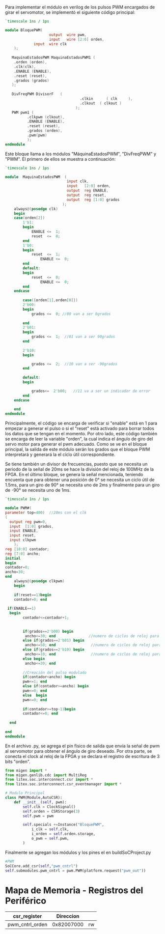 Para implementar el módulo en verilog de los pulsos PWM encargados de girar el servomotor, se implementó el siguiente código principal:
``` verilog
`timescale 1ns / 1ps

module BloquePWM(  
                    output	wire pwm,
                    input	wire [2:0] orden,
		     input	wire clk  
    );
    
   MaquinaEstadosPWM MaquinaEstadosPWM1 (
    .orden (orden),
    .clk(clk),
    .ENABLE (ENABLE),
    .reset (reset),
    .grados (grados)
   );
   
   DivFreqPWM DivisorF   (
                                  .clkin      ( clk     ),
                                  .clkout  ( clkout )
                                );
   PWM pwm1 (
          .clkpwm (clkout),
          .ENABLE (ENABLE),
          .reset (reset),
          .grados (orden),
          .pwm(pwm)
          );
endmodule

```
Este bloque llama a los módulos "MáquinaEstadosPWM", "DivFreqPWM" y "PWM". El primero de ellos se muestra a continuación:

``` verilog 
`timescale 1ns / 1ps

module  MaquinaEstadosPWM  (
                            input clk,
                            input	[2:0] orden,
                            output	reg	ENABLE,
                            output	reg	reset,
                            output  reg [1:0] grados
                          );
	always@(posedge clk)
	begin
	case(orden[2])
		1'b1:	
		begin
			ENABLE <=  1;
	      	reset  <=  0;
		end
		1'b0:
		begin
			reset  <=  1;
	     		ENABLE <=  0;
		end
		default:
		begin
			reset  <=  0;
	     		ENABLE <=  0;
		end
	endcase
	
		case({orden[1],orden[0]})
		2'b00:	
		begin
			grados <=  0; //00 van a ser 0grados
	      	
		end
		2'b01:
		begin
			grados <=  1;  //01 van a ser 90grados
		end
		
		2'b10:
		begin

			grados <=  2;  //10 van a ser -90grados
		end
		
		default:
		begin 	

			grados<=  2'b00;   //11 va a ser un indicador de error
		end
	endcase
	
	end
endmodule
```
Principalmente, el código se encarga de verificar si "enable" está en 1 para empezar a generar el pulso o si el "reset" está activado para borrar todos los datos que se tengan en el momento. Por otro lado, este código también se encarga de leer la variable "orden", la cual indica el ángulo de giro del servo motor para generar el pwm adecuado. Como se ve en el bloque principal, la salida de este módulo serán los grados que el bloque PWM interpretará y generará la el cíclo útil correspondiente.

Se tiene también un divisor de frecuencias, puesto que se necesita un periodo de la señal de 20ms se hace la división del reloj de 100MHz de la FPGA. En el último bloque, se genera la señal mencionada, teniendo encuenta que para obtener una posición de 0° se necesita un ciclo útil de 1.5ms, para un giro de 90° se necesita uno de 2ms y finalmente para un giro de -90° se necesita uno de 1ms.


``` verilog
`timescale 1ns / 1ps

module PWM#(
parameter top=400)  //20ms con el clk
( 
  output reg pwm=0,
  input  [1:0] grados, 
  input ENABLE,
  input reset,
  input clkpwm
    );
reg [10:0] contador;
reg [7:0] ancho;
initial
begin
contador=0;
ancho=30;
end
	always@(posedge clkpwm)
    begin 
      
    if(reset==1)begin 
    contador=0; end
    
 if(ENABLE==1)
  begin  
        contador<=contador+1;
    
  
        if(grados==2'b00) begin
         ancho<=30; end               //numero de ciclos de reloj para hacer 1.5ms
        else if(grados==2'b01) begin
         ancho<=50; end                //numero de ciclos de reloj para hacer 2ms
        else if(grados==2'b10) begin
         ancho<=10; end                //numero de ciclos de reloj para hacer 1ms
        else begin
         ancho<=30; end 
         
        //Creación del pulso modulado      
        if(contador<ancho) begin 
        pwm<=1; end
        else if(contador>=ancho) begin
        pwm<=0; end 
        else  begin
        pwm<=0; end
    
        if(contador>=top-1)begin 
        contador<=0; end
                                                       
  end  
    
end    
endmodule
```
En el archivo .py, se agrega el pin físico de salida que envía la señal de pwm al servomotor para obtener el ángulo de giro deseado. Por otra parte, se conecta el clock al reloj de la FPGA y se declara el registro de escritura de 3 bits "orden".
``` python
from migen import *
from migen.genlib.cdc import MultiReg
from litex.soc.interconnect.csr import *
from litex.soc.interconnect.csr_eventmanager import *

# Modulo Principal
class PWM(Module,AutoCSR):
    def __init__(self, pwm):
        self.clk = ClockSignal()   
        self.orden = CSRStorage(3)
        self.pwm = pwm

        self.specials +=Instance("BloquePWM",
            i_clk = self.clk,
            i_orden = self.orden.storage,
            o_pwm = self.pwm,
        )
```

Finalmente se agregan los módulos y los pines el en buildSoCProject.py
``` python
#PWM
SoCCore.add_csr(self,"pwm_cntrl")
self.submodules.pwm_cntrl = pwm.PWM(platform.request("pwm_out"))
```
# Mapa de Memoria - Registros del Periférico
| csr_register| Direccion |      |
| ------------- | ------------- | ------------- |
|pwm_cntrl_orden|0x82007000|rw|
